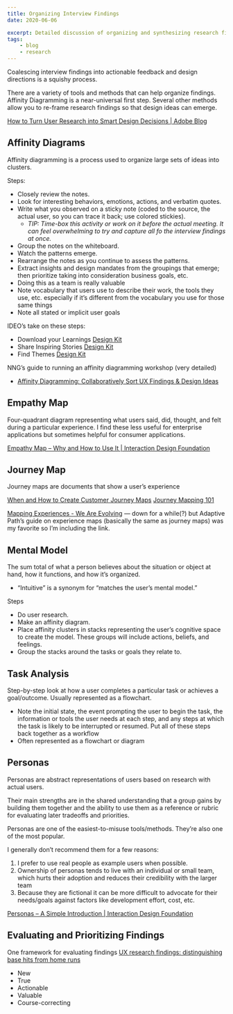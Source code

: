 ```yaml
---
title: Organizing Interview Findings
date: 2020-06-06

excerpt: Detailed discussion of organizing and synthesizing research findings.
tags:
    - blog
    - research
---
```


Coalescing interview findings into actionable feedback and design directions is a squishy process.

There are a variety of tools and methods that can help organize findings. Affinity Diagramming is a near-universal first step. Several other methods allow you to re-frame research findings so that design ideas can emerge.

[How to Turn User Research into Smart Design Decisions | Adobe Blog](https://theblog.adobe.com/turn-user-research-smart-design-decisions/)

## Affinity Diagrams
Affinity diagramming is a process used to organize large sets of ideas into clusters.

Steps:
* Closely review the notes.
* Look for interesting behaviors, emotions, actions, and verbatim quotes.
* Write what you observed on a sticky note (coded to the
source, the actual user, so you can trace it back; use colored stickies).
    * *TIP: Time-box this activity or work on it before the actual meeting. It can feel overwhelming to try and capture all fo the interview findings at once.*
* Group the notes on the whiteboard.
* Watch the patterns emerge.
* Rearrange the notes as you continue to assess the patterns.
* Extract insights and  design mandates from the groupings that emerge; then prioritize taking into consideration business goals, etc.
* Doing this as a team is really valuable
* Note vocabulary that users use to describe their work, the tools they use, etc. especially if it’s different from the vocabulary you use for those same things
* Note all stated or implicit user goals

IDEO’s take on these steps:
* Download your Learnings [Design Kit](http://www.designkit.org/methods/12)
* Share Inspiring Stories [Design Kit](http://www.designkit.org/methods/13)
* Find Themes [Design Kit](http://www.designkit.org/methods/5)

NNG’s guide to running an affinity diagramming workshop (very detailed)
*  [Affinity Diagramming: Collaboratively Sort UX Findings & Design Ideas](https://www.nngroup.com/articles/affinity-diagram/)

## Empathy Map
Four-quadrant diagram representing what users said, did, thought, and felt  during a particular experience. I find these less useful for enterprise applications but sometimes helpful for consumer applications.

[Empathy Map – Why and How to Use It | Interaction Design Foundation](https://www.interaction-design.org/literature/article/empathy-map-why-and-how-to-use-it)

## Journey Map
Journey maps are documents that show a user’s experience

[When and How to Create Customer Journey Maps](https://www.nngroup.com/articles/customer-journey-mapping/)
[Journey Mapping 101](https://www.nngroup.com/articles/journey-mapping-101/)

[Mapping Experiences - We Are Evolving](https://mappingexperiences.com) — down for a while(?) but Adaptive Path’s guide on experience maps (basically the same as journey maps) was my favorite so I’m including the link.

## Mental Model
The sum total of what a person believes about the situation or object at hand, how it functions, and how it’s organized.

* “Intuitive” is a synonym for “matches the user’s mental model.”

Steps

* Do user research.
* Make an affinity diagram.
* Place affinity clusters in stacks representing the user’s cognitive space to create the model. These groups will include actions, beliefs, and feelings.
* Group the stacks around the tasks or goals they relate to.

## Task Analysis
Step-by-step look at how a user completes a particular task or achieves a goal/outcome. Usually represented as a flowchart.

* Note the initial state, the event prompting the user to begin the task, the information or tools the user needs at each step, and any steps at which the task is likely to be interrupted or resumed. Put all of these steps back together as a workflow
* Often represented as a flowchart or diagram

## Personas
Personas are abstract representations of users based on research with actual users.

Their main strengths are in the shared understanding that a group gains by building them together and the ability to use them as a reference or rubric for evaluating later tradeoffs and priorities.

Personas are one of the easiest-to-misuse tools/methods. They’re also one of the most popular.

I generally don’t recommend them for a few reasons:

1. I prefer to use real people as example users when possible.
2. Ownership of personas tends to live with an individual or small team, which hurts their adoption and reduces their credibility with the larger team
3. Because they are fictional it can be more difficult to advocate for their needs/goals against factors like development effort, cost, etc.

[Personas – A Simple Introduction | Interaction Design Foundation](https://www.interaction-design.org/literature/article/personas-why-and-how-you-should-use-them)

## Evaluating and Prioritizing Findings
One framework for evaluating findings
[UX research findings: distinguishing base hits from home runs](https://medium.com/design-ibm/ux-research-dd8ea8336f08)
* New
* True
* Actionable
* Valuable
* Course-correcting
